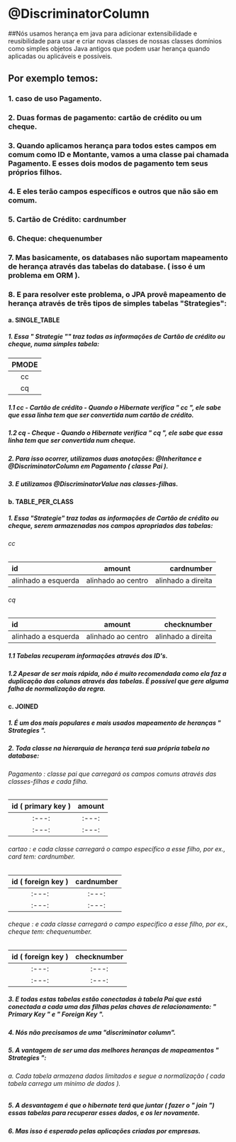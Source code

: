 # @DiscriminatorColumn
##Nós usamos herança em java para adicionar extensibilidade e reusibilidade para usar e criar novas classes de nossas classes domínios como simples objetos Java antigos que podem usar herança quando aplicadas ou aplicáveis e possíveis.

## Por exemplo temos:

### 1. caso de uso Pagamento.
### 2. Duas formas de pagamento: cartão de crédito ou um cheque.
### 3. Quando aplicamos herança para todos estes campos em comum como ID e Montante, vamos a uma classe pai chamada Pagamento. E esses dois modos de pagamento tem seus próprios filhos.
### 4. E eles terão campos específicos e outros que não são em comum.
### 5. Cartão de Crédito: cardnumber
### 6. Cheque: chequenumber
### 7. Mas basicamente, os databases não suportam mapeamento de herança através das tabelas do database. ( isso é um problema em ORM ).
### 8. E para resolver este problema, o JPA provê mapeamento de herança através de três tipos de simples tabelas "Strategies":
#### a. SINGLE_TABLE
##### 1. Essa " Strategie "" traz todas as informações de Cartão de crédito ou cheque, numa simples tabela:
|  PMODE     | 
| :---:         |
|   cc   |
|   cq   |
##### 1.1  cc - Cartão de crédito - Quando o Hibernate verifica " cc ", ele sabe que essa linha tem que ser convertida num cartão de crédito.
##### 1.2 cq - Cheque - Quando o Hibernate verifica " cq ", ele sabe que essa linha tem que ser convertida num cheque.
##### 2. Para isso ocorrer, utilizamos duas anotações: @Inheritance e @DiscriminatorColumn em Pagamento ( classe Pai ).
##### 3. E utilizamos @DiscriminatorValue nas classes-filhas.

#### b. TABLE_PER_CLASS
##### 1. Essa "Strategie" traz todas as informações de Cartão de crédito ou cheque, serem armazenadas nos campos apropriados das tabelas:
###### cc
|   id   |  amount  |    cardnumber    |
| :---         |     :---:      |          ---: |
| alinhado a esquerda   | alinhado ao centro     | alinhado a direita    |
###### cq
|   id   |  amount  |    checknumber    |
| :---         |     :---:      |          ---: |
| alinhado a esquerda   | alinhado ao centro     | alinhado a direita    |

##### 1.1 Tabelas recuperam informações através dos ID's.
##### 1.2 Apesar de ser mais rápida, não é muito recomendada como ela faz a duplicação das colunas através das tabelas. É possível que gere alguma falha de normalização da regra.
#### c. JOINED
##### 1. É um dos mais populares e mais usados mapeamento de heranças " Strategies ".
##### 2. Toda classe na hierarquia de herança terá sua própria tabela no database:
###### Pagamento : classe pai que carregará os campos comuns através das classes-filhas e cada filha.
|   id ( primary key )  |  amount  |
| :---:        |     :---:      |
| :---:   |   :---:    |
| :---:   |   :---:    |
###### cartao : e cada classe carregará o campo específico a esse filho, por ex., card tem: cardnumber.
|   id ( foreign key )  |  cardnumber  |
| :---:        |     :---:      |
| :---:   |   :---:    |
| :---:   |   :---:    |
###### cheque : e cada classe carregará o campo específico a esse filho, por ex., cheque tem: chequenumber.
|   id ( foreign key )   |  checknumber  |
| :---:        |     :---:      |
| :---:   |   :---:    |
| :---:   |   :---:    |
##### 3. E todas estas tabelas estão conectadas à tabela Pai que está conectada a cada uma das filhas pelas chaves de relacionamento: " Primary Key " e " Foreign Key ".
##### 4. Nós não precisamos de uma "discriminator column".
##### 5. A vantagem de ser uma das melhores heranças de mapeamentos " Strategies ":
###### a. Cada tabela armazena dados limitados e segue a normalização ( cada tabela carrega um mínimo de dados ).
##### 5. A desvantagem é que o hibernate terá que juntar ( fazer o " join ")  essas tabelas para recuperar esses dados, e os ler novamente.
##### 6. Mas isso é esperado pelas aplicações criadas por empresas.
